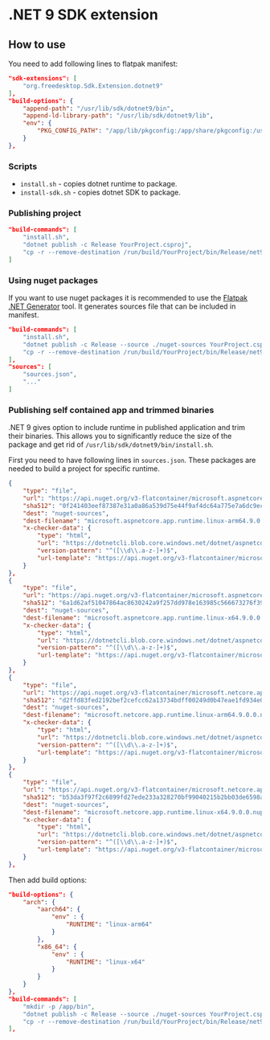 # .NET 9 SDK extension

## How to use
You need to add following lines to flatpak manifest:

```json
"sdk-extensions": [
    "org.freedesktop.Sdk.Extension.dotnet9"
],
"build-options": {
    "append-path": "/usr/lib/sdk/dotnet9/bin",
    "append-ld-library-path": "/usr/lib/sdk/dotnet9/lib",
    "env": {
        "PKG_CONFIG_PATH": "/app/lib/pkgconfig:/app/share/pkgconfig:/usr/lib/pkgconfig:/usr/share/pkgconfig:/usr/lib/sdk/dotnet9/lib/pkgconfig"
    }
},
```

###  Scripts
* `install.sh` - copies dotnet runtime to package.
* `install-sdk.sh` - copies dotnet SDK to package.

### Publishing project

```json
"build-commands": [
    "install.sh",
    "dotnet publish -c Release YourProject.csproj",
    "cp -r --remove-destination /run/build/YourProject/bin/Release/net9.0/publish/ /app/bin/",
]
```

### Using nuget packages
If you want to use nuget packages it is recommended to use the [Flatpak .NET Generator](https://github.com/flatpak/flatpak-builder-tools/tree/master/dotnet) tool. It generates sources file that can be included in manifest.

```json
"build-commands": [
    "install.sh",
    "dotnet publish -c Release --source ./nuget-sources YourProject.csproj",
    "cp -r --remove-destination /run/build/YourProject/bin/Release/net9.0/publish/ /app/bin/"
],
"sources": [
    "sources.json",
    "..."
]
```

### Publishing self contained app and trimmed binaries
.NET 9 gives option to include runtime in published application and trim their binaries. This allows you to significantly reduce the size of the package and get rid of `/usr/lib/sdk/dotnet9/bin/install.sh`. 

First you need to have following lines in `sources.json`. These packages are needed to build a project for specific runtime. 

```json
{
    "type": "file",
    "url": "https://api.nuget.org/v3-flatcontainer/microsoft.aspnetcore.app.runtime.linux-arm64/9.0.0/microsoft.aspnetcore.app.runtime.linux-arm64.9.0.0.nupkg",
    "sha512": "0f241403eef87387e31a0a86a539d75e44f9af4dc64a775e7a6dc9ec5d8ef96b0783b9e7f3b2878b62d1f72f112565c70fd71e48e54c06f4cbba533e56f46e3a",
    "dest": "nuget-sources",
    "dest-filename": "microsoft.aspnetcore.app.runtime.linux-arm64.9.0.0.nupkg",
    "x-checker-data": {
        "type": "html",
        "url": "https://dotnetcli.blob.core.windows.net/dotnet/aspnetcore/Runtime/9.0/latest.version",
        "version-pattern": "^([\\d\\.a-z-]+)$",
        "url-template": "https://api.nuget.org/v3-flatcontainer/microsoft.aspnetcore.app.runtime.linux-arm64/$version/microsoft.aspnetcore.app.runtime.linux-arm64.$version.nupkg"
    }
},
{
    "type": "file",
    "url": "https://api.nuget.org/v3-flatcontainer/microsoft.aspnetcore.app.runtime.linux-x64/9.0.0/microsoft.aspnetcore.app.runtime.linux-x64.9.0.0.nupkg",
    "sha512": "6a1d62af51047864ac8630242a9f257dd978e163985c566673276f3919d022cdc878a0a4c2141364d92064ec22793d4db460744cb6dcd21d45495eac511967b9",
    "dest": "nuget-sources",
    "dest-filename": "microsoft.aspnetcore.app.runtime.linux-x64.9.0.0.nupkg",
    "x-checker-data": {
        "type": "html",
        "url": "https://dotnetcli.blob.core.windows.net/dotnet/aspnetcore/Runtime/9.0/latest.version",
        "version-pattern": "^([\\d\\.a-z-]+)$",
        "url-template": "https://api.nuget.org/v3-flatcontainer/microsoft.aspnetcore.app.runtime.linux-x64/$version/microsoft.aspnetcore.app.runtime.linux-x64.$version.nupkg"
    }
},
{
    "type": "file",
    "url": "https://api.nuget.org/v3-flatcontainer/microsoft.netcore.app.runtime.linux-arm64/9.0.0/microsoft.netcore.app.runtime.linux-arm64.9.0.0.nupkg",
    "sha512": "d2ffd83fed2192bef2cefcc62a13734bdff00249d0b47eae1fd934e0d7c8a798a70a3abd2f15ac2fe4b860220d0f0557d6855e512fff015bf64f8b03ba12338e",
    "dest": "nuget-sources",
    "dest-filename": "microsoft.netcore.app.runtime.linux-arm64.9.0.0.nupkg",
    "x-checker-data": {
        "type": "html",
        "url": "https://dotnetcli.blob.core.windows.net/dotnet/aspnetcore/Runtime/9.0/latest.version",
        "version-pattern": "^([\\d\\.a-z-]+)$",
        "url-template": "https://api.nuget.org/v3-flatcontainer/microsoft.netcore.app.runtime.linux-arm64/$version/microsoft.netcore.app.runtime.linux-arm64.$version.nupkg"
    }
},
{
    "type": "file",
    "url": "https://api.nuget.org/v3-flatcontainer/microsoft.netcore.app.runtime.linux-x64/9.0.0/microsoft.netcore.app.runtime.linux-x64.9.0.0.nupkg",
    "sha512": "b53da3f97f2c6899fd27ede233a328270bf99040215b2bb03de6598a9ab6eba603225c04696d850e3a160892552c2def08389d1e59d34fa20a52ffcb30a2a958",
    "dest": "nuget-sources",
    "dest-filename": "microsoft.netcore.app.runtime.linux-x64.9.0.0.nupkg",
    "x-checker-data": {
        "type": "html",
        "url": "https://dotnetcli.blob.core.windows.net/dotnet/aspnetcore/Runtime/9.0/latest.version",
        "version-pattern": "^([\\d\\.a-z-]+)$",
        "url-template": "https://api.nuget.org/v3-flatcontainer/microsoft.netcore.app.runtime.linux-x64/$version/microsoft.netcore.app.runtime.linux-x64.$version.nupkg"
    }
},
```

Then add build options:

```json
"build-options": {
    "arch": {
        "aarch64": {
            "env" : {
                "RUNTIME": "linux-arm64"
            }
        },
        "x86_64": {
            "env" : {
                "RUNTIME": "linux-x64"
            }
        }
    }
},
"build-commands": [
    "mkdir -p /app/bin",
    "dotnet publish -c Release --source ./nuget-sources YourProject.csproj --runtime $RUNTIME --self-contained true",
    "cp -r --remove-destination /run/build/YourProject/bin/Release/net9.0/$RUNTIME/publish/* /app/bin/",
],
```
